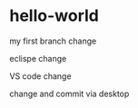 # hello-world

my first branch change

eclispe change

VS code change

change and commit via desktop